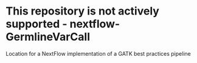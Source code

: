 # This repository is not actively supported - nextflow-GermlineVarCall
Location for a NextFlow implementation of a GATK best practices pipeline
